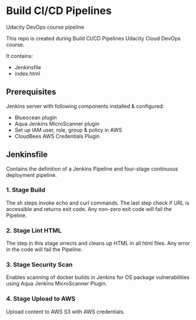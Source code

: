 # Build CI/CD Pipelines

Udacity DevOps course pipeline

This repo is created during Build CI/CD Pipelines Udacity Cloud DevOps course.

It contains:
- Jenkinsfile
- index.html

## Prerequisites

Jenkins server with following components installed & configured:
- Blueocean plugin
- Aqua Jenkins MicroScanner plugin
- Set up IAM user, role, group & policy in AWS
- CloudBees AWS Credentials Plugin

## Jenkinsfile

Contains the definition of a Jenkins Pipeline and four-stage continuous deployment pipeline.

### 1. Stage Build
The sh steps invoke echo and curl commands. The last step check if URL is accessible and returns exit code.
Any non-zero exit code will fail the Pipeline.

### 2. Stage Lint HTML
The step in this stage orrects and cleans up HTML in all html files. Any error in the code will fail the Pipeline.

### 3. Stage Security Scan
Enables scanning of docker builds in Jenkins for OS package vulnerabilities using Aqua Jenkins MicroScanner Plugin.

### 4. Stage Upload to AWS
Upload content to AWS S3 with AWS credentials.

